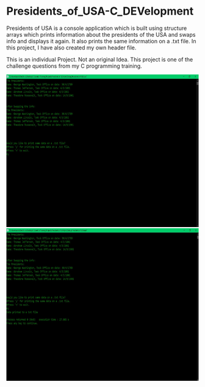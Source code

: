 # Presidents_of_USA-C_DEVelopment

Presidents of USA is a console application which is built using structure arrays which prints information about the presidents
                 of the USA and swaps info and displays it again. It also prints the same information on a .txt file.
                 In this project, I have also created my own header file.
                 
This is an individual Project. Not an original Idea. This project is one of the challenge questions from my C programming training.

<img src="Images/1.JPG" Height=400>

<img src="Images/2.JPG" Height=400>

